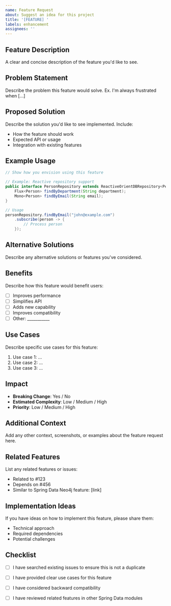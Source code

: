 ```yaml
---
name: Feature Request
about: Suggest an idea for this project
title: '[FEATURE] '
labels: enhancement
assignees: ''
---
```


## Feature Description
A clear and concise description of the feature you'd like to see.

## Problem Statement
Describe the problem this feature would solve. Ex. I'm always frustrated when [...]

## Proposed Solution
Describe the solution you'd like to see implemented. Include:
- How the feature should work
- Expected API or usage
- Integration with existing features

## Example Usage
```java
// Show how you envision using this feature

// Example: Reactive repository support
public interface PersonRepository extends ReactiveOrientDBRepository<Person, ORID> {
    Flux<Person> findByDepartment(String department);
    Mono<Person> findByEmail(String email);
}

// Usage
personRepository.findByEmail("john@example.com")
    .subscribe(person -> {
        // Process person
    });
```

## Alternative Solutions
Describe any alternative solutions or features you've considered.

## Benefits
Describe how this feature would benefit users:
- [ ] Improves performance
- [ ] Simplifies API
- [ ] Adds new capability
- [ ] Improves compatibility
- [ ] Other: ___________

## Use Cases
Describe specific use cases for this feature:
1. Use case 1: ...
2. Use case 2: ...
3. Use case 3: ...

## Impact
- **Breaking Change**: Yes / No
- **Estimated Complexity**: Low / Medium / High
- **Priority**: Low / Medium / High

## Additional Context
Add any other context, screenshots, or examples about the feature request here.

## Related Features
List any related features or issues:
- Related to #123
- Depends on #456
- Similar to Spring Data Neo4j feature: [link]

## Implementation Ideas
If you have ideas on how to implement this feature, please share them:
- Technical approach
- Required dependencies
- Potential challenges

## Checklist
- [ ] I have searched existing issues to ensure this is not a duplicate
- [ ] I have provided clear use cases for this feature
- [ ] I have considered backward compatibility
- [ ] I have reviewed related features in other Spring Data modules

